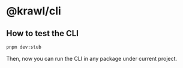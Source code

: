 # @krawl/cli

## How to test the CLI

```bash
pnpm dev:stub
```

Then, now you can run the CLI in any package under current project.

